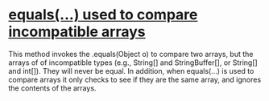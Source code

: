 # [equals(...) used to compare incompatible arrays](https://spotbugs.readthedocs.io/en/latest/bugDescriptions.html#EC_INCOMPATIBLE_ARRAY_COMPARE)

This method invokes the .equals(Object o) to compare two arrays, but the arrays of
of incompatible types (e.g., String[] and StringBuffer[], or String[] and int[]).
They will never be equal. In addition, when equals(...) is used to compare arrays it
only checks to see if they are the same array, and ignores the contents of the arrays.